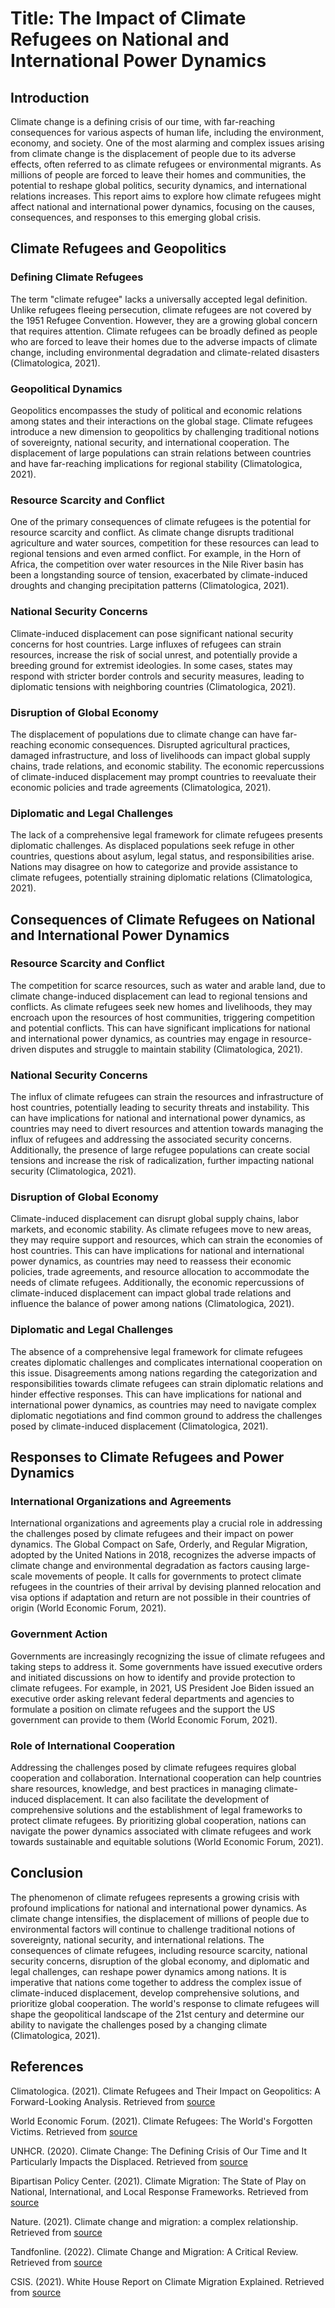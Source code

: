 # Title: The Impact of Climate Refugees on National and International Power Dynamics

## Introduction

Climate change is a defining crisis of our time, with far-reaching consequences for various aspects of human life, including the environment, economy, and society. One of the most alarming and complex issues arising from climate change is the displacement of people due to its adverse effects, often referred to as climate refugees or environmental migrants. As millions of people are forced to leave their homes and communities, the potential to reshape global politics, security dynamics, and international relations increases. This report aims to explore how climate refugees might affect national and international power dynamics, focusing on the causes, consequences, and responses to this emerging global crisis.

## Climate Refugees and Geopolitics

### Defining Climate Refugees

The term "climate refugee" lacks a universally accepted legal definition. Unlike refugees fleeing persecution, climate refugees are not covered by the 1951 Refugee Convention. However, they are a growing global concern that requires attention. Climate refugees can be broadly defined as people who are forced to leave their homes due to the adverse impacts of climate change, including environmental degradation and climate-related disasters (Climatologica, 2021).

### Geopolitical Dynamics

Geopolitics encompasses the study of political and economic relations among states and their interactions on the global stage. Climate refugees introduce a new dimension to geopolitics by challenging traditional notions of sovereignty, national security, and international cooperation. The displacement of large populations can strain relations between countries and have far-reaching implications for regional stability (Climatologica, 2021).

### Resource Scarcity and Conflict

One of the primary consequences of climate refugees is the potential for resource scarcity and conflict. As climate change disrupts traditional agriculture and water sources, competition for these resources can lead to regional tensions and even armed conflict. For example, in the Horn of Africa, the competition over water resources in the Nile River basin has been a longstanding source of tension, exacerbated by climate-induced droughts and changing precipitation patterns (Climatologica, 2021).

### National Security Concerns

Climate-induced displacement can pose significant national security concerns for host countries. Large influxes of refugees can strain resources, increase the risk of social unrest, and potentially provide a breeding ground for extremist ideologies. In some cases, states may respond with stricter border controls and security measures, leading to diplomatic tensions with neighboring countries (Climatologica, 2021).

### Disruption of Global Economy

The displacement of populations due to climate change can have far-reaching economic consequences. Disrupted agricultural practices, damaged infrastructure, and loss of livelihoods can impact global supply chains, trade relations, and economic stability. The economic repercussions of climate-induced displacement may prompt countries to reevaluate their economic policies and trade agreements (Climatologica, 2021).

### Diplomatic and Legal Challenges

The lack of a comprehensive legal framework for climate refugees presents diplomatic challenges. As displaced populations seek refuge in other countries, questions about asylum, legal status, and responsibilities arise. Nations may disagree on how to categorize and provide assistance to climate refugees, potentially straining diplomatic relations (Climatologica, 2021).

## Consequences of Climate Refugees on National and International Power Dynamics

### Resource Scarcity and Conflict

The competition for scarce resources, such as water and arable land, due to climate change-induced displacement can lead to regional tensions and conflicts. As climate refugees seek new homes and livelihoods, they may encroach upon the resources of host communities, triggering competition and potential conflicts. This can have significant implications for national and international power dynamics, as countries may engage in resource-driven disputes and struggle to maintain stability (Climatologica, 2021).

### National Security Concerns

The influx of climate refugees can strain the resources and infrastructure of host countries, potentially leading to security threats and instability. This can have implications for national and international power dynamics, as countries may need to divert resources and attention towards managing the influx of refugees and addressing the associated security concerns. Additionally, the presence of large refugee populations can create social tensions and increase the risk of radicalization, further impacting national security (Climatologica, 2021).

### Disruption of Global Economy

Climate-induced displacement can disrupt global supply chains, labor markets, and economic stability. As climate refugees move to new areas, they may require support and resources, which can strain the economies of host countries. This can have implications for national and international power dynamics, as countries may need to reassess their economic policies, trade agreements, and resource allocation to accommodate the needs of climate refugees. Additionally, the economic repercussions of climate-induced displacement can impact global trade relations and influence the balance of power among nations (Climatologica, 2021).

### Diplomatic and Legal Challenges

The absence of a comprehensive legal framework for climate refugees creates diplomatic challenges and complicates international cooperation on this issue. Disagreements among nations regarding the categorization and responsibilities towards climate refugees can strain diplomatic relations and hinder effective responses. This can have implications for national and international power dynamics, as countries may need to navigate complex diplomatic negotiations and find common ground to address the challenges posed by climate-induced displacement (Climatologica, 2021).

## Responses to Climate Refugees and Power Dynamics

### International Organizations and Agreements

International organizations and agreements play a crucial role in addressing the challenges posed by climate refugees and their impact on power dynamics. The Global Compact on Safe, Orderly, and Regular Migration, adopted by the United Nations in 2018, recognizes the adverse impacts of climate change and environmental degradation as factors causing large-scale movements of people. It calls for governments to protect climate refugees in the countries of their arrival by devising planned relocation and visa options if adaptation and return are not possible in their countries of origin (World Economic Forum, 2021).

### Government Action

Governments are increasingly recognizing the issue of climate refugees and taking steps to address it. Some governments have issued executive orders and initiated discussions on how to identify and provide protection to climate refugees. For example, in 2021, US President Joe Biden issued an executive order asking relevant federal departments and agencies to formulate a position on climate refugees and the support the US government can provide to them (World Economic Forum, 2021).

### Role of International Cooperation

Addressing the challenges posed by climate refugees requires global cooperation and collaboration. International cooperation can help countries share resources, knowledge, and best practices in managing climate-induced displacement. It can also facilitate the development of comprehensive solutions and the establishment of legal frameworks to protect climate refugees. By prioritizing global cooperation, nations can navigate the power dynamics associated with climate refugees and work towards sustainable and equitable solutions (World Economic Forum, 2021).

## Conclusion

The phenomenon of climate refugees represents a growing crisis with profound implications for national and international power dynamics. As climate change intensifies, the displacement of millions of people due to environmental factors will continue to challenge traditional notions of sovereignty, national security, and international relations. The consequences of climate refugees, including resource scarcity, national security concerns, disruption of the global economy, and diplomatic and legal challenges, can reshape power dynamics among nations. It is imperative that nations come together to address the complex issue of climate-induced displacement, develop comprehensive solutions, and prioritize global cooperation. The world's response to climate refugees will shape the geopolitical landscape of the 21st century and determine our ability to navigate the challenges posed by a changing climate (Climatologica, 2021).

## References

Climatologica. (2021). Climate Refugees and Their Impact on Geopolitics: A Forward-Looking Analysis. Retrieved from [source](https://climatologica.org/climate-refugees-and-their-impact-on-geopolitics-a-forward-looking-analysis/)

World Economic Forum. (2021). Climate Refugees: The World's Forgotten Victims. Retrieved from [source](https://www.weforum.org/agenda/2021/06/climate-refugees-the-world-s-forgotten-victims/)

UNHCR. (2020). Climate Change: The Defining Crisis of Our Time and It Particularly Impacts the Displaced. Retrieved from [source](https://www.unhcr.org/news/stories/climate-change-defining-crisis-our-time-and-it-particularly-impacts-displaced)

Bipartisan Policy Center. (2021). Climate Migration: The State of Play on National, International, and Local Response Frameworks. Retrieved from [source](https://bipartisanpolicy.org/explainer/climate-migration-the-state-of-play-on-national-international-and-local-response-frameworks/)

Nature. (2021). Climate change and migration: a complex relationship. Retrieved from [source](https://www.nature.com/articles/s41467-021-22255-4)

Tandfonline. (2022). Climate Change and Migration: A Critical Review. Retrieved from [source](https://www.tandfonline.com/doi/full/10.1080/00139157.2022.2046455)

CSIS. (2021). White House Report on Climate Migration Explained. Retrieved from [source](https://www.csis.org/analysis/white-house-report-climate-migration-explained)